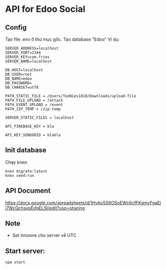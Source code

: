 # API for Edoo Social

## Config

Tạo file .env ở thư mục gốc.
Tạo database "Edoo"
 Ví dụ:

```
SERVER_ADDRESS=localhost
SERVER_PORT=2344
SERVER_KEY=com.fries
SERVER_NAME=localhost

DB_HOST=localhost
DB_USER=root
DB_NAME=edoo
DB_PASSWORD=
DB_CHARSET=utf8

PATH_STATIC_FILE = /Users/TooNies1810/Downloads/upload-file
PATH_FILE_UPLOAD = /attach
PATH_EVENT_UPLOAD = /event
PATH_ZIP_TEMP = /zip-temp

SERVER_STATIC_FILES = localhost

API_FIREBASE_KEY = bla

API_KEY_SENDGRID = blabla
```

## Init database

Chạy knex:
```
knex migrate:latest
knex seed:run
```

## API Document

https://docs.google.com/spreadsheets/d/1HvkoSS6OSoEWc6cfFKgmyFgaEji7WcQchsxgEdgELSI/edit?usp=sharing

## Note

- Set timzone cho server về UTC

## Start server:

```
npm start
```
